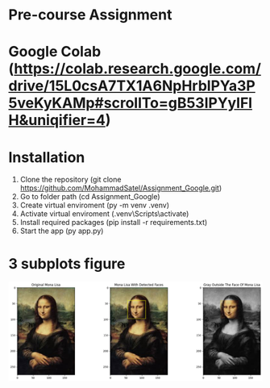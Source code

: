 # Pre-course Assignment

# Google Colab (https://colab.research.google.com/drive/15L0csA7TX1A6NpHrblPYa3P5veKyKAMp#scrollTo=gB53IPYylFlH&uniqifier=4)

# Installation
1) Clone the repository (git clone https://github.com/MohammadSatel/Assignment_Google.git)
2) Go to folder path (cd Assignment_Google)
3) Create virtual enviroment (py -m venv .venv)
4) Activate virtual enviroment (.venv\Scripts\activate)
5) Install required packages (pip install -r requirements.txt)
6) Start the app (py app.py)

# 3 subplots figure
![Subplots Figure](3_subplots_figure.png)
